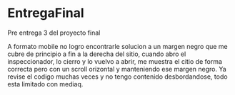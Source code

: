 # EntregaFinal
Pre entrega 3 del proyecto final


A formato mobile no logro encontrarle solucion a un margen negro que me cubre de principio a fin a la derecha del sitio, cuando abro el inspeccionador, lo cierro y lo vuelvo a abrir, me muestra el citio de forma
correcta pero con un scroll orizontal y manteniendo ese margen negro. Ya revise el codigo muchas veces y no tengo contenido desbordandose, todo esta limitado con mediaq.
